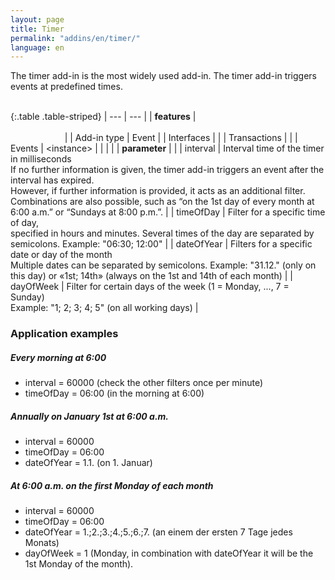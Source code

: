 ```yaml
---
layout: page
title: Timer
permalink: "addins/en/timer/"
language: en
---
```


The timer add-in is the most widely used add-in. The timer add-in triggers events at predefined times.<br /><br />

{:.table .table-striped}
| --- | --- |
| __features__ | &nbsp;&nbsp;&nbsp;&nbsp;&nbsp;&nbsp;&nbsp;&nbsp;&nbsp;&nbsp;&nbsp;&nbsp;&nbsp;&nbsp;&nbsp;&nbsp;&nbsp;&nbsp;&nbsp;&nbsp;&nbsp;&nbsp;&nbsp;&nbsp;&nbsp;&nbsp;&nbsp;&nbsp;&nbsp;&nbsp;&nbsp;&nbsp;&nbsp;&nbsp;&nbsp;&nbsp;&nbsp;&nbsp;&nbsp;&nbsp;&nbsp;&nbsp;&nbsp;&nbsp;&nbsp;&nbsp;&nbsp;&nbsp;&nbsp;&nbsp;&nbsp;&nbsp;&nbsp;&nbsp;&nbsp;&nbsp;&nbsp;&nbsp;&nbsp;&nbsp;&nbsp;&nbsp;&nbsp;&nbsp;&nbsp;&nbsp;&nbsp;&nbsp;&nbsp;&nbsp;&nbsp;&nbsp;&nbsp;&nbsp;&nbsp;&nbsp;&nbsp;&nbsp;&nbsp;&nbsp;&nbsp;&nbsp;&nbsp;&nbsp;&nbsp;&nbsp;&nbsp;&nbsp;&nbsp;&nbsp;&nbsp;&nbsp;&nbsp;&nbsp;&nbsp;&nbsp;&nbsp;&nbsp;&nbsp;&nbsp;&nbsp;&nbsp;&nbsp;&nbsp;&nbsp;&nbsp;&nbsp;&nbsp;&nbsp;&nbsp;&nbsp;&nbsp;&nbsp;&nbsp;&nbsp;&nbsp;&nbsp;&nbsp;&nbsp;&nbsp;&nbsp;&nbsp;&nbsp;&nbsp;&nbsp;&nbsp;&nbsp;&nbsp;&nbsp;&nbsp;&nbsp;&nbsp;&nbsp;&nbsp;&nbsp;&nbsp;&nbsp;&nbsp;&nbsp;&nbsp;&nbsp;&nbsp;&nbsp;&nbsp;&nbsp;&nbsp;&nbsp;&nbsp;&nbsp; |
| Add-in type | Event |
| Interfaces |  |
| Transactions |  |
| Events | &lt;instance&gt; |
| | |
| __parameter__ | |
| interval | Interval time of the timer in milliseconds<br />If no further information is given, the timer add-in triggers an event after the interval has expired.<br />However, if further information is provided, it acts as an additional filter. Combinations are also possible, such as “on the 1st day of every month at 6:00 a.m.” or “Sundays at 8:00 p.m.”. |
| timeOfDay | Filter for a specific time of day,<br />specified in hours and minutes. Several times of the day are separated by semicolons. Example: "06:30; 12:00" |
| dateOfYear | Filters for a specific date or day of the month<br />Multiple dates can be separated by semicolons. Example: "31.12." (only on this day) or «1st; 14th» (always on the 1st and 14th of each month) |
| dayOfWeek | Filter for certain days of the week (1 = Monday, ..., 7 = Sunday)<br />Example: "1; 2; 3; 4; 5" (on all working days) |


### Application examples

##### Every morning at 6:00
- interval = 60000 (check the other filters once per minute)
- timeOfDay = 06:00 (in the morning at 6:00)

##### Annually on January 1st at 6:00 a.m.
- interval = 60000 
- timeOfDay = 06:00 
- dateOfYear = 1.1. (on 1. Januar)

##### At 6:00 a.m. on the first Monday of each month
- interval = 60000 
- timeOfDay = 06:00 
- dateOfYear = 1.;2.;3.;4.;5.;6.;7. (an einem der ersten 7 Tage jedes Monats)
- dayOfWeek = 1 (Monday, in combination with dateOfYear it will be the 1st Monday of the month).
